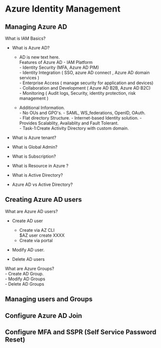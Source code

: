 # Azure Identity Management

## Managing  Azure AD

What is IAM Basics?

-   What is Azure AD?     

    -   AD is new text here.     
            Features of Azure AD
            - IAM Platform  
            - Identity Security (MFA, Azure AD PIM)     
            - Identity Integration ( SSO, azure AD connect , Azure AD domain services )     
            - Enterprise Access ( manage security for application and devices)      
            - Collaboration and Development  ( Azure AD B2B, Azure AD B2C)      
            -  Monitoring  ( Audit logs, Security, identity protection, risk management )  
                   
    -   Additional Information.     
            - No OUs and GPO's. 
            - SAML, WS_federations, OpenID, OAuth.  
            - Flat directory Structure. 
            - Internet-based Identity solution. 
            - Provides Scalablity,  Availablity  and Fault Tolerant.    
            -   Task-1:Create Activity Directory  with custom domain.
-   What is Azure tenant?   
-   What is Global Admin?   
-   What is Subscription?   
-   What is Resource in Azure ? 
-   What is Active Directory?   
-   Azure AD vs Active Directory?       


## Creating Azure AD users

What are Azure AD users?        
-  Create AD user
   - Create via AZ CLI      
      $AZ user create XXXX       
   - Create via portal   

- Modify AD user.     
- Delete AD users     

What are Azure Groups?      
    - Create AD Group.      
    - Modify AD Groups  
    - Delete AD  Groups 


## Managing users and Groups

## Configure Azure AD Join

## Configure  MFA and SSPR  (Self Service Password Reset)

